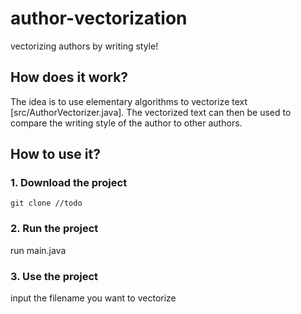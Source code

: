 # author-vectorization
vectorizing authors by writing style!


## How does it work?

The idea is to use elementary algorithms to vectorize text [src/AuthorVectorizer.java]. The vectorized text can then be used to compare the writing style of the author to other authors.

## How to use it?

### 1. Download the project

```
git clone //todo
```

### 2. Run the project

run main.java

### 3. Use the project

input the filename you want to vectorize